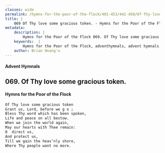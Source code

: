 ```yaml
---
classes: wide
permalink: /hymns-for-the-poor-of-the-flock/401-453/441-450/Of-Thy-love-some-gracious-token/
title: |
    069 Of Thy love some gracious token. - Hymns for the Poor of the Flock
metadata:
    description: |
        Hymns for the Poor of the Flock 069. Of Thy love some gracious token.. Of Thy love some gracious token  Grant us, Lord, before we g o ; Bless Thy word which has been spoken,  Life and peace on all bestow. When we join the world again, May our hearts with Thee remain: 0  direct us, And protect us, Till we gain the heav’nly shore, Where Thy people want no more. 
    keywords:  |
        Hymns for the Poor of the Flock, adventhymnals, advent hymnals, Of Thy love some gracious token., Of Thy love some gracious token , 
    author: Brian Onang'o
---
```


#### Advent Hymnals
## 069. Of Thy love some gracious token.
####  Hymns for the Poor of the Flock

```txt
Of Thy love some gracious token 
Grant us, Lord, before we g o ;
Bless Thy word which has been spoken, 
Life and peace on all bestow.
When we join the world again,
May our hearts with Thee remain:
0  direct us,
And protect us,
Till we gain the heav’nly shore,
Where Thy people want no more.
```